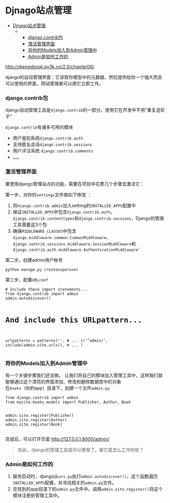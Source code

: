 <h1 id="djnago站点管理">Djnago站点管理</h1>
<div class="toc"><ul><li><a href="#djnago站点管理">Djnago站点管理</a><ul><li><ul><li><a href="#django.contrib包">django.contrib包</a></li><li><a href="#激活管理界面">激活管理界面</a></li><li><a href="#将你的models加入到admin管理中">将你的Models加入到Admin管理中</a></li><li><a href="#admin是如何工作的">Admin是如何工作的</a></li></ul></li></ul></li></ul></div><p><a href="http://djangobook.py3k.cn/2.0/chapter06/">http://djangobook.py3k.cn/2.0/chapter06/</a></p>
<p>django的自动管理界面：它读取你模型中的元数据，然后提供给你一个强大而且可以使用的界面，网站管理者可以用它立即工作。</p>
<h3 id="django.contrib包">django.contrib包</h3>
<p>django自动管理工具是<code>django.contrib</code>的一部分。使用它在开发中不用“重复造轮子”</p>
<p><code>django.contrib</code>有诸多可用的模块</p>
<ul>
<li>用户鉴别系统<code>django.contrib.auth</code></li>
<li>支持匿名会话<code>django.contrib.sessions</code></li>
<li>用户评注系统 <code>django.contrib.comments</code></li>
<li>。。。</li>
</ul>
<h3 id="激活管理界面">激活管理界面</h3>
<p>要使用django管理站点的功能，需要在项目中花费几个步骤去激活它：</p>
<p>第一步，对你的<code>settings</code>文件做如下修改 ：</p>
<ol>
<li>将<code>django.contrib.admin</code>加入setting的<code>INSTALLED_APPS</code>配置中</li>
<li>保证<code>INSTALLED_APPS</code>中包含<code>django.contrib.auth</code>，<code>django.contrib.contenttypes</code>和<code>django.contrib.sessions</code>，Django的管理工具需要这3个包</li>
<li>确保<code>MIDDLEWARE_CLASSES</code>中包含<code>django.middleware.common.CommonMiddleware</code>、<code>django.contrib.sessions.middleware.SessionMiddleware</code>和<code>django.contrib.auth.middleware.AuthenticationMiddleware</code>’</li>
</ol>
<p>第二步，创建admin用户帐号</p>
<pre><code>python manage.py createsuperuser
</code></pre>
<p>第三步，配置<code>URLconf</code></p>
<pre><code># Include these import statements...
from django.contrib import admin
admin.autodiscover()

# And include this URLpattern...
urlpatterns = patterns('',
    # ...
    (r'^admin/', include(admin.site.urls)),
    # ...
)
</code></pre>
<h3 id="将你的models加入到admin管理中">将你的Models加入到Admin管理中</h3>
<p>有一个关键步骤我们还没做。 让我们将自己的模块加入管理工具中，这样我们就能够通过这个漂亮的界面添加、修改和删除数据库中的对象<br>
在<code>books</code>（你的app）目录下，创建一个文件<code>admin.py</code></p>
<pre class=" language-py"><code class="prism  language-py"><span class="token keyword">from</span> django<span class="token punctuation">.</span>contrib <span class="token keyword">import</span> admin
<span class="token keyword">from</span> mysite<span class="token punctuation">.</span>books<span class="token punctuation">.</span>models <span class="token keyword">import</span> Publisher<span class="token punctuation">,</span> Author<span class="token punctuation">,</span> Book

admin<span class="token punctuation">.</span>site<span class="token punctuation">.</span>register<span class="token punctuation">(</span>Publisher<span class="token punctuation">)</span>
admin<span class="token punctuation">.</span>site<span class="token punctuation">.</span>register<span class="token punctuation">(</span>Author<span class="token punctuation">)</span>
admin<span class="token punctuation">.</span>site<span class="token punctuation">.</span>register<span class="token punctuation">(</span>Book<span class="token punctuation">)</span>
</code></pre>
<p>完成后，可以打开页面 <a href="http://127.0.0.1:8000/admin/">http://127.0.0.1:8000/admin/</a></p>
<blockquote>
<p>到此，django的管理工具就可以使用了。那它是怎么工作的呢？</p>
</blockquote>
<h3 id="admin是如何工作的">Admin是如何工作的</h3>
<ol>
<li>服务启动时，django从<code>urs.py</code>执行<code>admin.autodiscover()</code>。这个函数遍历<code>INSTALLED_APPS</code>配置，并寻找相关的<code>admin.py</code>文件。</li>
<li>在找到的app目录下的<code>admin.py</code>文件中，调用<code>admin.site.register()</code>将这个模块注册到管理工具中。</li>
</ol>